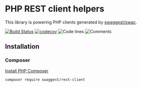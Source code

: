 # PHP REST client helpers

This library is powering PHP clients generated by [swaggest/swac](https://github.com/swaggest/swac#php-client).

[![Build Status](https://travis-ci.org/swaggest/php-rest-client.svg?branch=master)](https://travis-ci.org/swaggest/php-rest-client)
[![codecov](https://codecov.io/gh/swaggest/php-rest-client/branch/master/graph/badge.svg)](https://codecov.io/gh/swaggest/php-rest-client)
![Code lines](https://sloc.xyz/github/swaggest/php-rest-client/?category=code)
![Comments](https://sloc.xyz/github/swaggest/php-rest-client/?category=comments)

## Installation

### Composer

[Install PHP Composer](https://getcomposer.org/doc/00-intro.md)

```bash
composer require swaggest/rest-client
```
